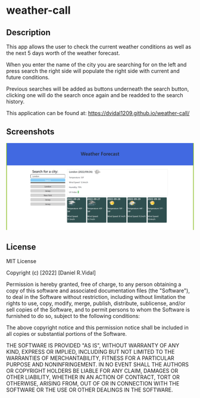 # weather-call

## Description

This app allows the user to check the current weather conditions as well as the next 5 days worth of the weather forecast.

When you enter the name of the city you are searching for on the left and press search the right side will populate the right side with current and future conditions.

Previous searches will be added as buttons underneath the search button, clicking one will do the search once again and be readded to the search history.

This application can be found at: https://dvidal1209.github.io/weather-call/

## Screenshots
![Weather Call Screenshot](./assets/images/weather-call.png)

## License
MIT License

Copyright (c) [2022] [Daniel R.Vidal]

Permission is hereby granted, free of charge, to any person obtaining a copy
of this software and associated documentation files (the "Software"), to deal
in the Software without restriction, including without limitation the rights
to use, copy, modify, merge, publish, distribute, sublicense, and/or sell
copies of the Software, and to permit persons to whom the Software is
furnished to do so, subject to the following conditions:

The above copyright notice and this permission notice shall be included in all
copies or substantial portions of the Software.

THE SOFTWARE IS PROVIDED "AS IS", WITHOUT WARRANTY OF ANY KIND, EXPRESS OR
IMPLIED, INCLUDING BUT NOT LIMITED TO THE WARRANTIES OF MERCHANTABILITY,
FITNESS FOR A PARTICULAR PURPOSE AND NONINFRINGEMENT. IN NO EVENT SHALL THE
AUTHORS OR COPYRIGHT HOLDERS BE LIABLE FOR ANY CLAIM, DAMAGES OR OTHER
LIABILITY, WHETHER IN AN ACTION OF CONTRACT, TORT OR OTHERWISE, ARISING FROM,
OUT OF OR IN CONNECTION WITH THE SOFTWARE OR THE USE OR OTHER DEALINGS IN THE
SOFTWARE.
